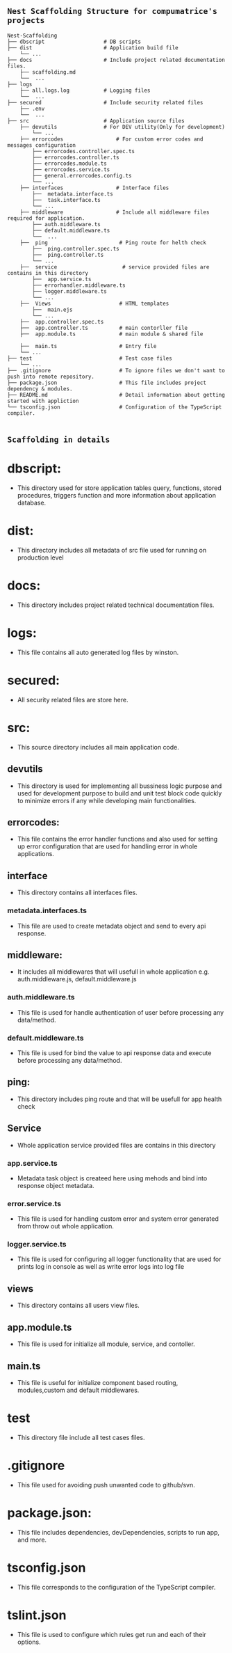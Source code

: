 ## `Nest Scaffolding Structure for compumatrice's projects`

```
Nest-Scaffolding
├── dbscript                   # DB scripts
├── dist                       # Application build file
    └── ...    
├── docs                       # Include project related documentation files. 
    ├── scaffolding.md          
    └──  ... 
├── logs
    ├── all.logs.log           # Logging files
    └──  ... 
├── secured                    # Include security related files
    ├── .env         
    └──  ...        
├── src                        # Application source files
    ├── devutils               # For DEV utility(Only for development)           
        └── ...  
    ├── errorcodes                 # For custom error codes and messages configuration 
        ├── errorcodes.controller.spec.ts
        ├── errorcodes.controller.ts
        ├── errorcodes.module.ts
        ├── errorcodes.service.ts
        ├── general.errorcodes.config.ts      
        └── ...        
    ├── interfaces                 # Interface files   
        ├──  metadata.interface.ts
        ├──  task.interface.ts
        └── ...
    ├── middleware                 # Include all middleware files required for application.
        ├── auth.middleware.ts 
        ├── default.middleware.ts      
        └──  ...                                    
    ├──  ping                       # Ping route for helth check
        ├──  ping.controller.spec.ts
        ├──  ping.controller.ts  
        └── ...                    
    ├──  service                     # service provided files are contains in this directory
        ├──  app.service.ts             
        ├── errorhandler.middleware.ts 
        ├── logger.middleware.ts  
        └── ...
    ├──  Views                      # HTML templates
        ├──  main.ejs 
        └── ... 
    ├──  app.controller.spec.ts
    ├──  app.controller.ts          # main contorller file
    ├──  app.module.ts              # main module & shared file
    
    ├──  main.ts                    # Entry file 
    └── ...       
├── test                            # Test case files     
    └── ...
├── .gitignore                      # To ignore files we don't want to push into remote repository.
├── package.json                    # This file includes project dependency & modules.
├── README.md                       # Detail information about getting started with appliction
└── tsconfig.json                   # Configuration of the TypeScript compiler. 


```

## `Scaffolding in details`


# dbscript:
* This directory used for store application tables query, functions, stored procedures, triggers function and more information about application database.

# dist:
* This directory includes all metadata of src file used for running on production level

# docs:
* This directory includes project related technical documentation files.

# logs:
 * This file contains all auto generated log files by winston.

# secured:
 * All security related files are store here.

# src:
 * This source directory includes all main application code. 

 ## devutils
 * This directory is used for implementing all bussiness logic purpose and used for development purpose to build and unit test block code quickly to minimize errors if any while developing main functionalities.

 ## errorcodes:
 * This file contains the error handler functions and also used for setting up error configuration that are used for handling error in whole applications.

## interface
* This directory contains all interfaces files.

### metadata.interfaces.ts
* This file are used to create metadata object and send to every api response.

## middleware:
* It includes all middlewares that will usefull in whole application e.g. auth.middleware.js, default.middleware.js 

### auth.middleware.ts
* This file is used for handle authentication of user before processing any data/method.

### default.middleware.ts
* This file is used for bind the value to api response data and execute before processing any data/method.

## ping:
* This directory includes ping route and that will be usefull for app health check 

## Service
 * Whole application service provided files are contains in this directory

### app.service.ts
* Metadata task object is createed here using mehods and bind into response object metadata. 

### error.service.ts
* This file is used for handling custom error and system error generated  from throw out whole application.

### logger.service.ts
* This file is used for configuring all logger functionality that are used for prints log in console as well as write error logs into log file

## views
 * This directory contains all users view files.

## app.module.ts
* This file is used for initialize all module, service, and contoller.

## main.ts
* This file is useful for initialize component based routing, modules,custom and default middlewares.

# test
 * This directory file include all test cases files.

# .gitignore
 * This file used for avoiding push unwanted code to github/svn.

# package.json:
* This file includes dependencies, devDependencies, scripts to run app, and more.

# tsconfig.json
 * This file corresponds to the configuration of the TypeScript compiler.

# tslint.json 
 * This file is used to configure which rules get run and each of their options.



